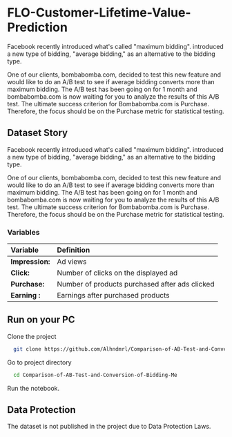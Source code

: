 # FLO-Customer-Lifetime-Value-Prediction

Facebook recently introduced what's called "maximum bidding". introduced a new type of bidding, "average bidding," as an alternative to the bidding type.

One of our clients, bombabomba.com, decided to test this new feature and would like to do an A/B test to see if average bidding converts more than maximum bidding. The A/B test has been going on for 1 month and bombabomba.com is now waiting for you to analyze the results of this A/B test. The ultimate success criterion for Bombabomba.com is Purchase. Therefore, the focus should be on the Purchase metric for statistical testing.

## Dataset Story

Facebook recently introduced what's called "maximum bidding". introduced a new type of bidding, "average bidding," as an alternative to the bidding type.

One of our clients, bombabomba.com, decided to test this new feature and would like to do an A/B test to see if average bidding converts more than maximum bidding. The A/B test has been going on for 1 month and bombabomba.com is now waiting for you to analyze the results of this A/B test. The ultimate success criterion for Bombabomba.com is Purchase. Therefore, the focus should be on the Purchase metric for statistical testing.
### Variables

| **Variable** | **Definition** | 
| :-------- | :------- | 
| **Impression:** | Ad views | 
| **Click:** | Number of clicks on the displayed ad| 
| **Purchase:** | Number of products purchased after ads clicked|
| **Earning :** | Earnings after purchased products| 


## Run on your PC

Clone the project

```bash
  git clone https://github.com/Alhndmrl/Comparison-of-AB-Test-and-Conversion-of-Bidding-Me
```

Go to project directory

```bash
  cd Comparison-of-AB-Test-and-Conversion-of-Bidding-Me
```

Run the notebook.

## Data Protection

The dataset is not published in the project due to Data Protection Laws.
